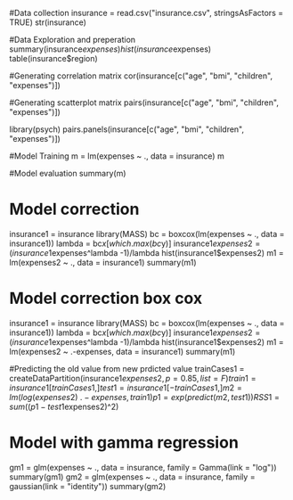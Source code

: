 #Data collection
insurance = read.csv("insurance.csv", stringsAsFactors = TRUE)
str(insurance)

#Data Exploration and preperation
summary(insurance$expenses)
hist(insurance$expenses)
table(insurance$region)

#Generating correlation matrix
cor(insurance[c("age", "bmi", "children", "expenses")])

#Generating scatterplot matrix
pairs(insurance[c("age", "bmi", "children", "expenses")])

library(psych)
pairs.panels(insurance[c("age", "bmi", "children", "expenses")])

#Model Training
m = lm(expenses ~ ., data = insurance)
m

#Model evaluation
summary(m)

# Model correction
insurance1 = insurance
library(MASS)
bc = boxcox(lm(expenses ~ ., data = insurance1))
lambda = bc$x[which.max(bc$y)]
insurance1$expenses2 = (insurance1$expenses^lambda -1)/lambda
hist(insurance1$expenses2)
m1 = lm(expenses2 ~ ., data = insurance1)
summary(m1)

# Model correction box cox
insurance1 = insurance
library(MASS)
bc = boxcox(lm(expenses ~ ., data = insurance1))
lambda = bc$x[which.max(bc$y)]
insurance1$expenses2 = (insurance1$expenses^lambda -1)/lambda
hist(insurance1$expenses2)
m1 = lm(expenses2 ~ .-expenses, data = insurance1)
summary(m1)

#Predicting the old value from new prdicted value
trainCases1 = createDataPartition(insurance1$expenses2, p = 0.85, list = F)
train1 = insurance1[trainCases1,]
test1 = insurance1[-trainCases1,]
m2 = lm(log(expenses2)~.-expenses, train1)
p1 = exp(predict(m2, test1))
RSS1 = sum((p1 - test1$expenses2)^2)

# Model with gamma regression
gm1 = glm(expenses ~ ., data = insurance, family = Gamma(link = "log"))
summary(gm1)
gm2 = glm(expenses ~ ., data = insurance, family = gaussian(link = "identity"))
summary(gm2)
